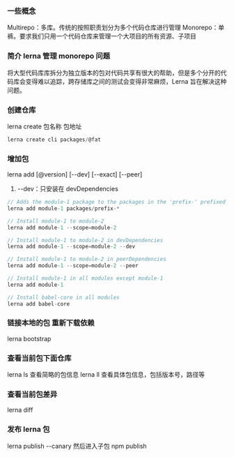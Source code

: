 <!--
 * @Author: 谢树宏
 * @Date: 2022-05-12 16:09:47
 * @LastEditors: 谢树宏 384180258@qq.com
 * @LastEditTime: 2022-06-14
 * @FilePath: /about-study/Lerna.md
-->

### 一些概念

Multirepo：多库。传统的按照职责划分为多个代码仓库进行管理
Monorepo：单裤。要求我们只用一个代码仓库来管理一个大项目的所有资源、子项目

### 简介 lerna 管理 monorepo 问题

将大型代码库库拆分为独立版本的包对代码共享有很大的帮助，但是多个分开的代码库会变得难以追踪，跨存储库之间的测试会变得非常麻烦，Lerna 旨在解决这种问题。

### 创建仓库

lerna create 包名称 包地址

```js
lerna create cli packages/@fat
```

### 增加包

lerna add <package>[@version] [--dev] [--exact] [--peer]

1. --dev：只安装在 devDependencies

```js
// Adds the module-1 package to the packages in the 'prefix-' prefixed folders
lerna add module-1 packages/prefix-*

// Install module-1 to module-2
lerna add module-1 --scope=module-2

// Install module-1 to module-2 in devDependencies
lerna add module-1 --scope=module-2 --dev

// Install module-1 to module-2 in peerDependencies
lerna add module-1 --scope=module-2 --peer

// Install module-1 in all modules except module-1
lerna add module-1

// Install babel-core in all modules
lerna add babel-core
```

### 链接本地的包 重新下载依赖

lerna bootstrap

### 查看当前包下面仓库

lerna ls 查看简略的包信息
lerna ll 查看具体包信息，包括版本号，路径等

### 查看当前包差异

lerna diff

### 发布 lerna 包

lerna publish --canary
然后进入子包 npm publish
